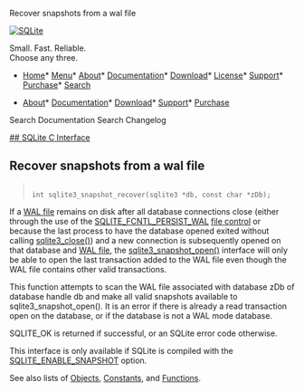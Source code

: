 




Recover snapshots from a wal file




[![SQLite](../images/sqlite370_banner.gif)](../index.html)


Small. Fast. Reliable.  
Choose any three.


* [Home](../index.html)* [Menu](javascript:void(0))* [About](../about.html)* [Documentation](../docs.html)* [Download](../download.html)* [License](../copyright.html)* [Support](../support.html)* [Purchase](../prosupport.html)* [Search](javascript:void(0))




* [About](../about.html)* [Documentation](../docs.html)* [Download](../download.html)* [Support](../support.html)* [Purchase](../prosupport.html)






Search Documentation
Search Changelog









[## SQLite C Interface](../c3ref/intro.html)
## Recover snapshots from a wal file




> ```
> 
> int sqlite3_snapshot_recover(sqlite3 *db, const char *zDb);
> 
> ```



If a [WAL file](../wal.html#walfile) remains on disk after all database connections close
(either through the use of the [SQLITE\_FCNTL\_PERSIST\_WAL](../c3ref/c_fcntl_begin_atomic_write.html#sqlitefcntlpersistwal) [file control](../c3ref/file_control.html)
or because the last process to have the database opened exited without
calling [sqlite3\_close()](../c3ref/close.html)) and a new connection is subsequently opened
on that database and [WAL file](../wal.html#walfile), the [sqlite3\_snapshot\_open()](../c3ref/snapshot_open.html) interface
will only be able to open the last transaction added to the WAL file
even though the WAL file contains other valid transactions.


This function attempts to scan the WAL file associated with database zDb
of database handle db and make all valid snapshots available to
sqlite3\_snapshot\_open(). It is an error if there is already a read
transaction open on the database, or if the database is not a WAL mode
database.


SQLITE\_OK is returned if successful, or an SQLite error code otherwise.


This interface is only available if SQLite is compiled with the
[SQLITE\_ENABLE\_SNAPSHOT](../compile.html#enable_snapshot) option.


See also lists of
 [Objects](../c3ref/objlist.html),
 [Constants](../c3ref/constlist.html), and
 [Functions](../c3ref/funclist.html).


